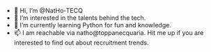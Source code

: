 - 👋 Hi, I’m @NatHo-TECQ
- 👀 I’m interested in the talents behind the tech.
- 🌱 I’m currently learning Python for fun and knowledge.
- 📫 I am reachable via natho@toppanecquaria. Hit me up if you are interested to find out about recruitment trends.

<!---
NatHo-TECQ/NatHo-TECQ is a ✨ special ✨ repository because its `README.md` (this file) appears on your GitHub profile.
You can click the Preview link to take a look at your changes.
--->
